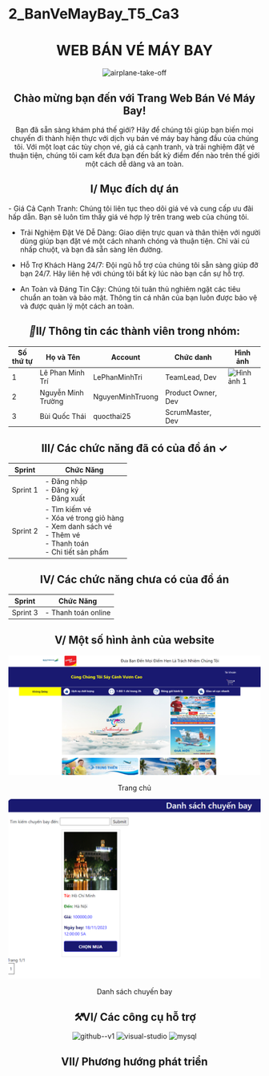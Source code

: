 # 2_BanVeMayBay_T5_Ca3
<h1 align="center">WEB BÁN VÉ MÁY BAY</h1>
<p align="center"><img width="60" height="60" src="https://img.icons8.com/papercut/60/airplane-take-off.png" alt="airplane-take-off"/></p>
<h2 align="center">Chào mừng bạn đến với Trang Web Bán Vé Máy Bay!</h2>
<p align="center">Bạn đã sẵn sàng khám phá thế giới? Hãy để chúng tôi giúp bạn biến mọi chuyến đi thành hiện thực với dịch vụ bán vé máy bay hàng đầu của chúng tôi. Với một loạt các tùy chọn vé, giá cả cạnh tranh, và trải nghiệm đặt vé thuận tiện, chúng tôi cam kết đưa bạn đến bất kỳ điểm đến nào trên thế giới một cách dễ dàng và an toàn.</p>
<h2 align="center">I/ Mục đích dự án</h2>
<p>
- Giá Cả Cạnh Tranh: Chúng tôi liên tục theo dõi giá vé và cung cấp ưu đãi hấp dẫn. Bạn sẽ luôn tìm thấy giá vé hợp lý trên trang web của chúng tôi.

- Trải Nghiệm Đặt Vé Dễ Dàng: Giao diện trực quan và thân thiện với người dùng giúp bạn đặt vé một cách nhanh chóng và thuận tiện. Chỉ vài cú nhấp chuột, và bạn đã sẵn sàng lên đường.

- Hỗ Trợ Khách Hàng 24/7: Đội ngũ hỗ trợ của chúng tôi sẵn sàng giúp đỡ bạn 24/7. Hãy liên hệ với chúng tôi bất kỳ lúc nào bạn cần sự hỗ trợ.

- An Toàn và Đáng Tin Cậy: Chúng tôi tuân thủ nghiêm ngặt các tiêu chuẩn an toàn và bảo mật. Thông tin cá nhân của bạn luôn được bảo vệ và được quản lý một cách an toàn.</p>
<h2 align="center"><i>&#x1F464;</i>II/ Thông tin các thành viên trong nhóm:</h2>
<div align="center">
<table style="width:100%;">
  <tr>
    <thead>
      <tr>
        <th>Số thứ tự</th>
        <th>Họ và Tên</th>
        <th>Account</th>
        <th>Chức danh</th>
        <th>Hình ảnh</th>
      </tr>
    </thead>
    <tbody>
      <tr>
        <td>1</td>
        <td>Lê Phan Minh Trí</td>
        <td>LePhanMinhTri</td>
        <td>TeamLead, Dev</td>
        <td><img src="duong_dan_den_hinh_anh_1.jpg" alt="Hình ảnh 1" width="50" height="50"></td>
      </tr>
      <tr>
        <td>2</td>
        <td>Nguyễn Minh Trường</td>
        <td>NguyenMinhTruong</td>
        <td>Product Owner, Dev</td>
      </tr>
      <tr>
        <td>3</td>
        <td>Bùi Quốc Thái</td>
        <td>quocthai25</td>
        <td>ScrumMaster, Dev</td>
      </tr>
    </tbody>
  </table>
</div>
<h2 align="center">III/ Các chức năng đã có của đồ án &#x2713;</h2>
<div align="center"> 
  <table>
    <thead>
      <tr>
        <th>Sprint</th>
        <th>Chức Năng</th>
      </tr>
    </thead>
    <tbody>
      <tr>
        <td>Sprint 1</td>
        <td>- Đăng nhập<br>- Đăng ký<br>- Đăng xuất</td>
      </tr>
      <tr>
        <td>Sprint 2</td>
        <td>- Tìm kiếm vé<br>- Xóa vé trong giỏ hàng<br>- Xem danh sách vé<br>- Thêm vé<br>- Thanh toán<br>- Chi tiết sản phẩm</td>
      </tr>
    </tbody>
  </table>
</div>

<h2 align="center">IV/ Các chức năng chưa có của đồ án</h2>
<div align="center">
  <table>
    <thead>
      <tr>
        <th>Sprint</th>
        <th>Chức Năng</th>
      </tr>
    </thead>
    <tbody>
      <tr>
        <td>Sprint 3</td>
        <td>- Thanh toán online</td>
      </tr>
    </tbody>
  </table>
</div>
  <h2 align="center">V/ Một số hình ảnh của website</h2>
<img src="https://github.com/LePhanMinhTri/2_BanVeMayBay_T5_Ca3/blob/main/Screenshot%202023-11-09%20101156.png">
<p align="center">Trang chủ</p>
<img src="https://github.com/LePhanMinhTri/2_BanVeMayBay_T5_Ca3/blob/main/Screenshot%202023-11-09%20101805.png">
<p align="center">Danh sách chuyến bay</p>
<h2 align="center"><i>&#x2692;</i>VI/ Các công cụ hỗ trợ</h2>
<p align="center">
  <img width="96" height="96" src="https://img.icons8.com/color-glass/96/github--v1.png" alt="github--v1"/>
  <img width="96" height="96" src="https://img.icons8.com/fluency/96/visual-studio.png" alt="visual-studio"/>
  <img width="96" height="96" src="https://img.icons8.com/parakeet/96/mysql.png" alt="mysql"/>
</p>
<h2 align="center">VII/ Phương hướng phát triển</h2>
 
  
  
